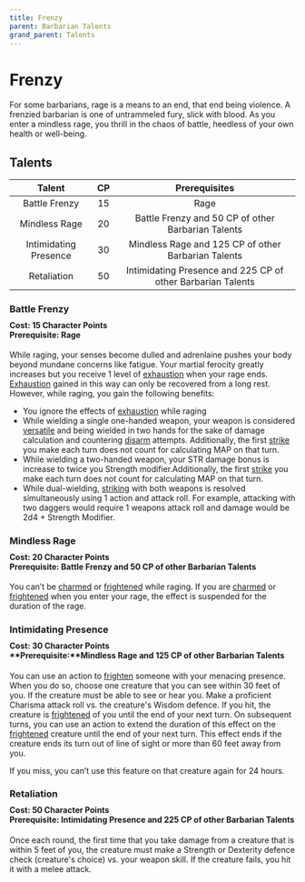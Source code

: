 ```yaml
---
title: Frenzy
parent: Barbarian Talents
grand_parent: Talents
---
```


# Frenzy
For some barbarians, rage is a means to an end, that end being violence. A frenzied barbarian is one of untrammeled fury, slick with blood. As you enter a mindless rage, you thrill in the chaos of battle, heedless of your own health or well-being.

## Talents

| Talent | CP | Prerequisites |
|:------:|:--:|:-------------:|
| Battle Frenzy | 15 | Rage |
| Mindless Rage | 20 | Battle Frenzy and 50 CP of other Barbarian Talents |
| Intimidating Presence | 30 | Mindless Rage and 125 CP of other Barbarian Talents |
| Retaliation | 50 | Intimidating Presence and 225 CP of other Barbarian Talents |

### Battle Frenzy

<div style="margin-top:-10px;"></div>

#### **Cost:** 15 Character Points<br>**Prerequisite:** Rage
While raging, your senses become dulled and adrenlaine pushes your body beyond mundane concerns like fatigue. Your martial ferocity greatly increases but you receive 1 level of [exhaustion](https://stormchaserroleplaying.com/stormchaserRPG/Conditions/Exhaustion/) when your rage ends. [Exhaustion](https://stormchaserroleplaying.com/stormchaserRPG/Conditions/Exhaustion/) gained in this way can only be recovered from a long rest. However, while raging, you gain the following benefits:

* You ignore the effects of [exhaustion](https://stormchaserroleplaying.com/stormchaserRPG/Conditions/Exhaustion/) while raging
* While wielding a single one-handed weapon, your weapon is considered [versatile](https://stormchaserroleplaying.com/stormchaserRPG/Equipment/Weapons/Glossary/#versatile) and being wielded in two hands for the sake of damage calculation and countering [disarm](https://stormchaserroleplaying.com/stormchaserRPG/Combat/Melee/Disarm/) attempts. Additionally, the first [strike](https://stormchaserroleplaying.com/stormchaserRPG/Combat/Actions/Strike/) you make each turn does not count for calculating MAP on that turn.
* While wielding a two-handed weapon, your STR damage bonus is increase to twice you Strength modifier.Additionally, the first [strike](https://stormchaserroleplaying.com/stormchaserRPG/Combat/Actions/Strike/) you make each turn does not count for calculating MAP on that turn.
* While dual-wielding, [striking](https://stormchaserroleplaying.com/stormchaserRPG/Combat/Actions/Strike/) with both weapons is resolved simultaneously using 1 action and attack roll. For example, attacking with two daggers would require 1 weapons attack roll and damage would be 2d4 + Strength Modifier.

### Mindless Rage

<div style="margin-top:-10px;"></div>

#### **Cost:** 20 Character Points<br>**Prerequisite:** Battle Frenzy and 50 CP of other Barbarian Talents
You can’t be [charmed](https://stormchaserroleplaying.com/stormchaserRPG/Conditions/Charmed/) or [frightened](https://stormchaserroleplaying.com/stormchaserRPG/Conditions/Frightened/) while raging. If you are [charmed](https://stormchaserroleplaying.com/stormchaserRPG/Conditions/Charmed/) or [frightened](https://stormchaserroleplaying.com/stormchaserRPG/Conditions/Frightened/) when you enter your rage, the effect is suspended for the duration of the rage.

### Intimidating Presence

<div style="margin-top:-10px;"></div>

#### **Cost:** 30 Character Points<br>**Prerequisite:**Mindless Rage and 125 CP of other Barbarian Talents
You can use an action to [frighten](https://stormchaserroleplaying.com/stormchaserRPG/Conditions/Frightened/) someone with your menacing presence. When you do so, choose one creature that you can see within 30 feet of you. If the creature must be able to see or hear you. Make a proficient Charisma attack roll vs. the creature's Wisdom defence. If you hit, the creature is [frightened](https://stormchaserroleplaying.com/stormchaserRPG/Conditions/Frightened/) of you until the end of your next turn. On subsequent turns, you can use an action to extend the duration of this effect on the [frightened](https://stormchaserroleplaying.com/stormchaserRPG/Conditions/Frightened/) creature until the end of your next turn. This effect ends if the creature ends its turn out of line of sight or more than 60 feet away from you.

If you miss, you can’t use this feature on that creature again for 24 hours.

### Retaliation

<div style="margin-top:-10px;"></div>

#### **Cost:** 50 Character Points<br>**Prerequisite:** Intimidating Presence and 225 CP of other Barbarian Talents
Once each round, the first time that you take damage from a creature that is within 5 feet of you, the creature must make a Strength or Dexterity defence check (creature's choice) vs. your weapon skill. If the creature fails, you hit it with a melee attack.
